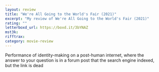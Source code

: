 ```yaml
---
layout: review
title: "We're All Going to the World's Fair (2021)"
excerpt: "My review of We're All Going to the World's Fair (2021)"
rating: ""
letterboxd_url: https://boxd.it/3bYNAZ
mst3k:
rifftrax:
category: movie-review
---
```


Performance of identity-making on a post-human internet, where the answer to your question is in a forum post that the search engine indexed, but the link is dead
